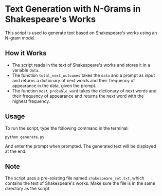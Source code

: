 # Text Generation with N-Grams in Shakespeare's Works

This script is used to generate text based on Shakespeare's works using an N-gram model.

## How it Works

- The script reads in the text of Shakespeare's works and stores it in a variable `data`.
- The function `total_next_outcomes` takes the `data` and a prompt as input and returns a dictionary of next words and their frequency of appearance in the data, given the prompt.
- The function `most_probable_word` takes the dictionary of next words and their frequency of appearance and returns the next word with the highest frequency.

## Usage

To run the script, type the following command in the terminal:

```
python generate.py
```

And enter the prompt when prompted. The generated text will be displayed at the end.

## Note

The script uses a pre-existing file named `shakespeare_set.txt`, which contains the text of Shakespeare's works. Make sure the file is in the same directory as the script.

